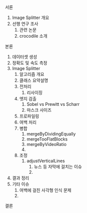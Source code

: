 

서론

1. Image Splitter 개요
2. 선행 연구 조사
   1. 관련 논문
   2. crocodile 소개

본론

1. 데이터셋 생성
2. 정확도 및 속도 측정
3. Image Splitter
   1. 알고리즘 개요
   2. 클래스 요약설명
   3. 전처리
      1. 리사이징
   4. 엣지 검출
      1. Sobel vs Prewitt vs Scharr
      2. 마스크 사이즈
   5. 프로파일링
   6. 여백 처리
   7. 병합
      1. mergeByDividingEqually
      2. mergeTooFlatBlocks
      3. mergeByVideoRatio
      4. 
   8. 조정
      1. adjustVerticalLines
         1. 뉴스 등 자막에 걸치는 이슈
         2. 
4. 결과 정리
5. 기타 이슈
   1. 여백에 걸친 사각형 인식 문제
   2. 

결론